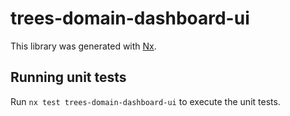 # trees-domain-dashboard-ui

This library was generated with [Nx](https://nx.dev).

## Running unit tests

Run `nx test trees-domain-dashboard-ui` to execute the unit tests.
